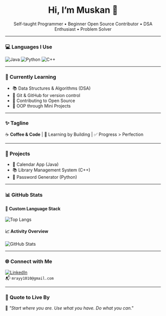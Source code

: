 

<h1 align="center">Hi, I’m Muskan 👋</h1>

<p align="center">
  Self-taught Programmer • Beginner Open Source Contributor • DSA Enthusiast • Problem Solver  
</p>

---

### 💻 Languages I Use  
![Java](https://img.shields.io/badge/Java-ED8B00?style=for-the-badge&logo=java&logoColor=white)
![Python](https://img.shields.io/badge/Python-3776AB?style=for-the-badge&logo=python&logoColor=white)
![C++](https://img.shields.io/badge/C++-00599C?style=for-the-badge&logo=cplusplus&logoColor=white)

---

### 🚀 Currently Learning  
- 📚 Data Structures & Algorithms (DSA)  
- 🔧 Git & GitHub for version control  
- 🤝 Contributing to Open Source  
- 🧠 OOP through Mini Projects  

---

### ✨ Tagline  
☕ **Coffee & Code** | 🚧 Learning by Building | ✅ Progress > Perfection

---

### 📌 Projects  
- 📅 Calendar App (Java)  
- 📚 Library Management System (C++)  
- 🔐 Password Generator (Python)  

---

### 📊 GitHub Stats

#### 🔧 Custom Language Stack  
![Top Langs](https://github-readme-stats.vercel.app/api/top-langs/?username=muskanray&layout=compact&langs_count=6&hide=javascript,html,css&theme=tokyonight)

#### 📈 Activity Overview  
![GitHub Stats](https://github-readme-stats.vercel.app/api?username=muskanray&show_icons=true&theme=tokyonight)

---

### 🌐 Connect with Me  
[![LinkedIn](https://img.shields.io/badge/LinkedIn-Muskan%20Ray-blue?style=for-the-badge&logo=linkedin&logoColor=white)](https://www.linkedin.com/in/muskan-ray-aa6a68317/)  
📬 `mrayy1010@gmail.com`

---

### 💬 Quote to Live By  
🌱 *"Start where you are. Use what you have. Do what you can."*


